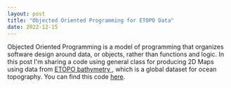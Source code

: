 ```yaml
---
layout: post
title: "Objected Oriented Programming for ETOPO Data"
date: 2022-12-15
---
```

Objected Oriented Programming is a model of programming that organizes software design around data, or objects, rather than functions and logic. In this post I'm sharing
a code using general class for producing 2D Maps using data from <a href="https://www.ngdc.noaa.gov/mgg/global/"> ETOPO bathymetry  </a>, which is a global dataset for ocean topography. You can find this code <a href="https://github.com/joaopedroamorim/ObjectOrientedOcean/blob/main/Etopo_Map.ipynb">here</a>.
